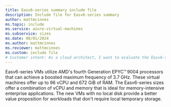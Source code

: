 ```yaml
---
title: Easv6-series summary include file
description: Include file for Easv6-series summary
author: mattmcinnes
ms.topic: include
ms.service: azure-virtual-machines
ms.subservice: sizes
ms.date: 08/01/2024
ms.author: mattmcinnes
ms.reviewer: mattmcinnes
ms.custom: include file
# Customer intent: As a cloud architect, I want to evaluate the Easv6-series virtual machines, so that I can determine their suitability for deploying memory-intensive enterprise applications without needing local temporary storage.
---
```

Easv6-series VMs utilize AMD's fourth Generation EPYC™ 9004 processors that can achieve a boosted maximum frequency of 3.7 GHz. These virtual machines offer up to 96 vCPU and 672 GiB of RAM. The Easv6-series sizes offer a combination of vCPU and memory that is ideal for memory-intensive enterprise applications. The new VMs with no local disk provide a better value proposition for workloads that don't require local temporary storage. 
